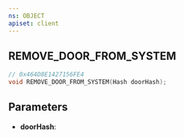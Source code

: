 ```yaml
---
ns: OBJECT
apiset: client
---
```

## REMOVE_DOOR_FROM_SYSTEM

```c
// 0x464D8E1427156FE4
void REMOVE_DOOR_FROM_SYSTEM(Hash doorHash);
```


## Parameters
* **doorHash**:



